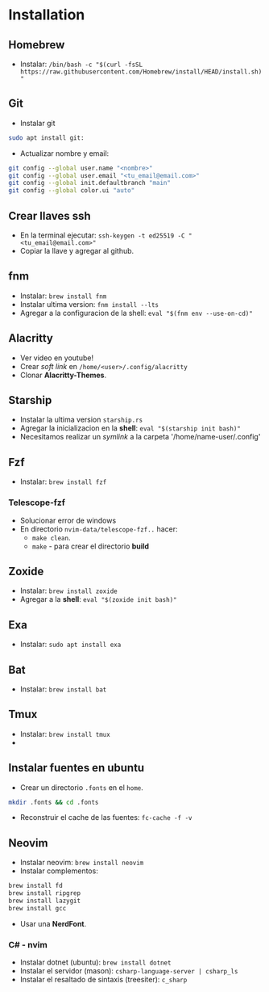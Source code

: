 # Installation

## Homebrew

- Instalar: `/bin/bash -c "$(curl -fsSL https://raw.githubusercontent.com/Homebrew/install/HEAD/install.sh)"`

## Git

- Instalar git

```bash
sudo apt install git:
```

- Actualizar nombre y email:

```bash
git config --global user.name "<nombre>"
git config --global user.email "<tu_email@email.com>"
git config --global init.defaultbranch "main"
git config --global color.ui "auto"
```

## Crear llaves ssh

- En la terminal ejecutar: `ssh-keygen -t ed25519 -C "<tu_email@email.com>"`
- Copiar la llave y agregar al github.

## fnm

- Instalar: `brew install fnm`
- Instalar ultima version: `fnm install --lts`
- Agregar a la configuracion de la shell: `eval "$(fnm env --use-on-cd)"`

## Alacritty

- Ver video en youtube!
- Crear _soft link_ en `/home/<user>/.config/alacritty`
- Clonar **Alacritty-Themes**.

## Starship

- Instalar la ultima version `starship.rs`
- Agregar la inicializacion en la **shell**: `eval "$(starship init bash)"`
- Necesitamos realizar un _symlink_ a la carpeta '/home/name-user/.config' 

## Fzf

- Instalar: `brew install fzf`

### Telescope-fzf

- Solucionar error de windows
- En directorio `nvim-data/telescope-fzf..` hacer:
  - `make clean`.
  - `make` - para crear el directorio **build**

## Zoxide

- Instalar: `brew install zoxide`
- Agregar a la **shell**: `eval "$(zoxide init bash)"`

## Exa

- Instalar: `sudo apt install exa`

## Bat

- Instalar: `brew install bat`

## Tmux

- Instalar: `brew install tmux`
- 

## Instalar fuentes en ubuntu

- Crear un directorio `.fonts` en el `home`.
```bash
mkdir .fonts && cd .fonts
```
- Reconstruir el cache de las fuentes: `fc-cache -f -v`

## Neovim

- Instalar neovim: `brew install neovim`
- Instalar complementos:
```bash
brew install fd
brew install ripgrep
brew install lazygit
brew install gcc
```
- Usar una **NerdFont**.

### C# - nvim

- Instalar dotnet (ubuntu): `brew install dotnet`
- Instalar el servidor (mason): `csharp-language-server | csharp_ls`
- Instalar el resaltado de sintaxis (treesiter): `c_sharp`
